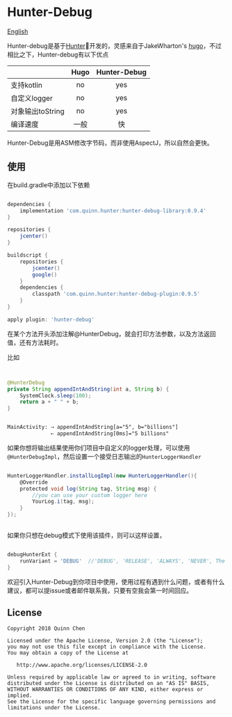 # Hunter-Debug

[English](https://github.com/Leaking/Hunter/blob/master/README_hunter_debug.md)


Hunter-debug是基于[Hunter](https://github.com/Leaking/Hunter)开发的，灵感来自于JakeWharton's [hugo](https://github.com/JakeWharton/hugo)，不过相比之下，Hunter-debug有以下优点

|       | Hugo     | Hunter-Debug     |
| ---------- | :-----------:  | :-----------: |
| 支持kotlin     | no     | yes     |
| 自定义logger     | no     | yes     |
| 对象输出toString     | no     | yes     |
| 编译速度     | 一般     | 快     |


Hunter-Debug是用ASM修改字节码，而非使用AspectJ，所以自然会更快。

## 使用

在build.gradle中添加以下依赖

```groovy

dependencies {
    implementation 'com.quinn.hunter:hunter-debug-library:0.9.4'
}

repositories {
    jcenter()
}

buildscript {
    repositories {
        jcenter()
        google()
    }
    dependencies {
        classpath 'com.quinn.hunter:hunter-debug-plugin:0.9.5'
    }
}

apply plugin: 'hunter-debug'

```
在某个方法开头添加注解@HunterDebug，就会打印方法参数，以及方法返回值，还有方法耗时。

比如

```java


@HunterDebug
private String appendIntAndString(int a, String b) {
    SystemClock.sleep(100);
    return a + " " + b;
}

```


```xml 

MainActivity: ⇢ appendIntAndString[a="5", b="billions"]
              ⇠ appendIntAndString[0ms]="5 billions"

```
如果你想将输出结果使用你们项目中自定义的logger处理，可以使用
`@HunterDebugImpl`，然后设置一个接受日志输出的`HunterLoggerHandler`

```groovy 

HunterLoggerHandler.installLogImpl(new HunterLoggerHandler(){
    @Override
    protected void log(String tag, String msg) {
        //you can use your custom logger here
        YourLog.i(tag, msg);
    }
});
        
```

如果你只想在debug模式下使用该插件，则可以这样设置，

```groovy

debugHunterExt {
    runVariant = 'DEBUG'  //'DEBUG', 'RELEASE', 'ALWAYS', 'NEVER', The 'ALWAYS' is default value
}

``` 

欢迎引入Hunter-Debug到你项目中使用，使用过程有遇到什么问题，或者有什么建议，都可以提issue或者邮件联系我，只要有空我会第一时间回应。

## License


    Copyright 2018 Quinn Chen

    Licensed under the Apache License, Version 2.0 (the "License");
    you may not use this file except in compliance with the License.
    You may obtain a copy of the License at

       http://www.apache.org/licenses/LICENSE-2.0

    Unless required by applicable law or agreed to in writing, software
    distributed under the License is distributed on an "AS IS" BASIS,
    WITHOUT WARRANTIES OR CONDITIONS OF ANY KIND, either express or implied.
    See the License for the specific language governing permissions and
    limitations under the License.